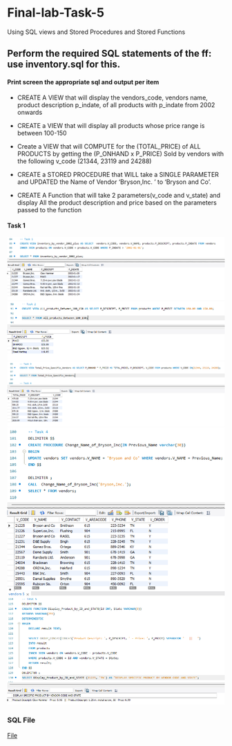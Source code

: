 # Final-lab-Task-5
Using SQL views and Stored Procedures and Stored Functions

## Perform the required SQL statements of the ff: use inventory.sql for this.

#### Print screen the appropriate sql and output per item
- CREATE A VIEW that will display the vendors_code, vendors name, product description p_indate, of all products with p_indate from 2002 onwards

- CREATE a VIEW that will display all products whose price range is between 100-150

- Create a VIEW that will COMPUTE for the (TOTAL_PRICE) of ALL PRODUCTS by getting the (P_ONHAND x P_PRICE) Sold by vendors with the following v_code (21344, 23119 and 24288)


- CREATE a STORED PROCEDURE that WILL take a SINGLE PARAMETER and UPDATED the Name of Vendor ‘Bryson,Inc. ’ to ‘Bryson and Co’.


- CREATE A Function that will take 2 parameters(v_code and v_state) and display All the product description and price based on the parameters passed to the function


#### **Task 1** 
![](images/task1.png)
![](images/task2.png)
![](images/task3.png)
![](images/task4.png)
![](images/task5.png)

### SQL File
[File](file/task_5_file.sql)
